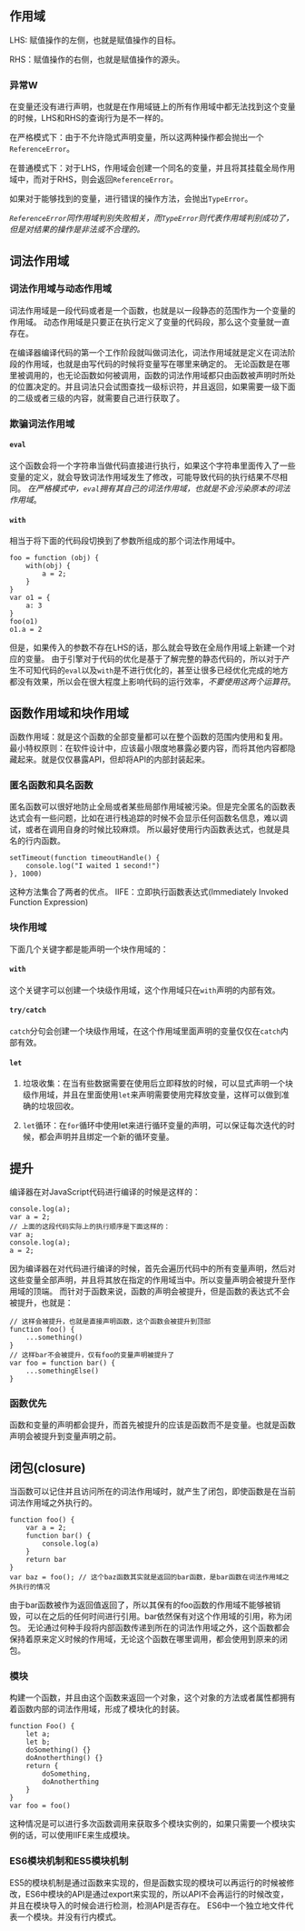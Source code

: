 ## 作用域

LHS: 赋值操作的左侧，也就是赋值操作的目标。

RHS：赋值操作的右侧，也就是赋值操作的源头。

### 异常W

在变量还没有进行声明，也就是在作用域链上的所有作用域中都无法找到这个变量的时候，LHS和RHS的查询行为是不一样的。

在严格模式下：由于不允许隐式声明变量，所以这两种操作都会抛出一个`ReferenceError`。

在普通模式下：对于LHS，作用域会创建一个同名的变量，并且将其挂载全局作用域中，而对于RHS，则会返回`ReferenceError`。

如果对于能够找到的变量，进行错误的操作方法，会抛出`TypeError`。

*`ReferenceError`同作用域判别失败相关，而`TypeError`则代表作用域判别成功了，但是对结果的操作是非法或不合理的。*

## 词法作用域

### 词法作用域与动态作用域

词法作用域是一段代码或者是一个函数，也就是以一段静态的范围作为一个变量的作用域。
动态作用域是只要正在执行定义了变量的代码段，那么这个变量就一直存在。

在编译器编译代码的第一个工作阶段就叫做词法化，词法作用域就是定义在词法阶段的作用域，也就是由写代码的时候将变量写在哪里来确定的。
无论函数是在哪里被调用的，也无论函数如何被调用，函数的词法作用域都只由函数被声明时所处的位置决定的。并且词法只会试图查找一级标识符，并且返回，如果需要一级下面的二级或者三级的内容，就需要自己进行获取了。

### 欺骗词法作用域
#### `eval`

这个函数会将一个字符串当做代码直接进行执行，如果这个字符串里面传入了一些变量的定义，就会导致词法作用域发生了修改，可能导致代码的执行结果不尽相同。
*在严格模式中，`eval`拥有其自己的词法作用域，也就是不会污染原本的词法作用域*。

#### `with`
相当于将下面的代码段切换到了参数所组成的那个词法作用域中。
```
foo = function (obj) {
	with(obj) {
		a = 2;
	}
}
var o1 = {
	a: 3
}
foo(o1)
o1.a = 2
```
但是，如果传入的参数不存在LHS的话，那么就会导致在全局作用域上新建一个对应的变量。
由于引擎对于代码的优化是基于了解完整的静态代码的，所以对于产生不可知代码的`eval`以及`with`是不进行优化的，甚至让很多已经优化完成的地方都没有效果，所以会在很大程度上影响代码的运行效率，*不要使用这两个运算符*。

## 函数作用域和块作用域
函数作用域：就是这个函数的全部变量都可以在整个函数的范围内使用和复用。
最小特权原则：在软件设计中，应该最小限度地暴露必要内容，而将其他内容都隐藏起来。就是仅仅暴露API，但却将API的内部封装起来。

### 匿名函数和具名函数
匿名函数可以很好地防止全局或者某些局部作用域被污染。但是完全匿名的函数表达式会有一些问题，比如在进行栈追踪的时候不会显示任何函数名信息，难以调试，或者在调用自身的时候比较麻烦。
所以最好使用行内函数表达式，也就是具名的行内函数。
```
setTimeout(function timeoutHandle() {
	console.log("I waited 1 second!")
}, 1000)
```
这种方法集合了两者的优点。
IIFE：立即执行函数表达式(Immediately Invoked Function Expression)

### 块作用域
下面几个关键字都是能声明一个块作用域的：
#### `with`
这个关键字可以创建一个块级作用域，这个作用域只在`with`声明的内部有效。
#### `try/catch`
`catch`分句会创建一个块级作用域，在这个作用域里面声明的变量仅仅在`catch`内部有效。
#### `let`

1. 垃圾收集：在当有些数据需要在使用后立即释放的时候，可以显式声明一个块级作用域，并且在里面使用`let`来声明需要使用完释放变量，这样可以做到准确的垃圾回收。

2. `let`循环：在`for`循环中使用let来进行循环变量的声明，可以保证每次迭代的时候，都会声明并且绑定一个新的循环变量。

## 提升
编译器在对JavaScript代码进行编译的时候是这样的：

```
console.log(a);
var a = 2;
// 上面的这段代码实际上的执行顺序是下面这样的：
var a;
console.log(a);
a = 2;
```

因为编译器在对代码进行编译的时候，首先会遍历代码中的所有变量声明，然后对这些变量全部声明，并且将其放在指定的作用域当中。所以变量声明会被提升至作用域的顶端。
而针对于函数来说，函数的声明会被提升，但是函数的表达式不会被提升，也就是：
```
// 这样会被提升，也就是直接声明函数，这个函数会被提升到顶部
function foo() {
	...something()
}
// 这样bar不会被提升，仅有foo的变量声明被提升了
var foo = function bar() {
	...somethingElse()
}
```

### 函数优先

函数和变量的声明都会提升，而首先被提升的应该是函数而不是变量。也就是函数声明会被提升到变量声明之前。

## 闭包(closure)

当函数可以记住并且访问所在的词法作用域时，就产生了闭包，即使函数是在当前词法作用域之外执行的。
```
function foo() {
	var a = 2;
	function bar() {
		console.log(a)
	}
	return bar
}
var baz = foo(); // 这个baz函数其实就是返回的bar函数，是bar函数在词法作用域之外执行的情况
```

由于bar函数被作为返回值返回了，所以其保有的foo函数的作用域不能够被销毁，可以在之后的任何时间进行引用。bar依然保有对这个作用域的引用，称为闭包。
无论通过何种手段将内部函数传递到所在的词法作用域之外，这个函数都会保持着原来定义时候的作用域，无论这个函数在哪里调用，都会使用到原来的闭包。

### 模块

构建一个函数，并且由这个函数来返回一个对象，这个对象的方法或者属性都拥有着函数内部的词法作用域，形成了模块化的封装。
```
function Foo() {
	let a;
	let b;
	doSomething() {}
	doAnotherthing() {}
	return {
		doSomething,
		doAnotherthing
	}
}
var foo = foo()
```
这种情况是可以进行多次函数调用来获取多个模块实例的，如果只需要一个模块实例的话，可以使用IIFE来生成模块。

### ES6模块机制和ES5模块机制
ES5的模块机制是通过函数来实现的，但是函数实现的模块可以再运行的时候被修改，ES6中模块的API是通过export来实现的，所以API不会再运行的时候改变，并且在模块导入的时候会进行检测，检测API是否存在。
ES6中一个独立地文件代表一个模块。并没有行内模式。


